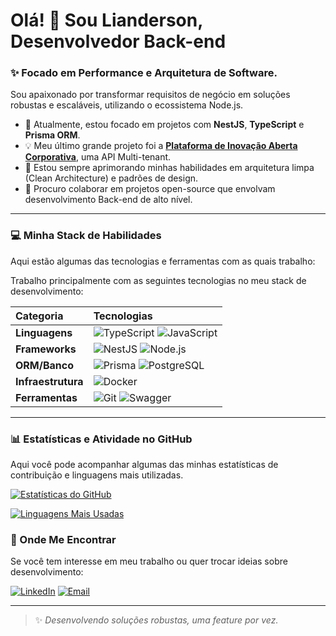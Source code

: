 # Olá! 👋 Sou Lianderson, Desenvolvedor Back-end

### ✨ Focado em Performance e Arquitetura de Software.

Sou apaixonado por transformar requisitos de negócio em soluções robustas e escaláveis, utilizando o ecossistema Node.js.

- 🔭 Atualmente, estou focado em projetos com **NestJS**, **TypeScript** e **Prisma ORM**.
- 💡 Meu último grande projeto foi a [**Plataforma de Inovação Aberta Corporativa**](https://github.com/Amontada-Valley-Codes/Plataforma-de-Inova-o-Aberta-Corporativa-squard3-back-end), uma API Multi-tenant.
- 🌱 Estou sempre aprimorando minhas habilidades em arquitetura limpa (Clean Architecture) e padrões de design.
- 🤝 Procuro colaborar em projetos open-source que envolvam desenvolvimento Back-end de alto nível.

---

### 💻 Minha Stack de Habilidades

Aqui estão algumas das tecnologias e ferramentas com as quais trabalho:

Trabalho principalmente com as seguintes tecnologias no meu stack de desenvolvimento:

| Categoria | Tecnologias |
| :--- | :--- |
| **Linguagens** | ![TypeScript](https://img.shields.io/badge/TypeScript-3178C6?style=for-the-badge&logo=typescript&logoColor=white) ![JavaScript](https://img.shields.io/badge/JavaScript-F7DF1E?style=for-the-badge&logo=javascript&logoColor=black) |
| **Frameworks** | ![NestJS](https://img.shields.io/badge/NestJS-E0234E?style=for-the-badge&logo=nestjs&logoColor=white) ![Node.js](https://img.shields.io/badge/Node.js-339933?style=for-the-badge&logo=node.js&logoColor=white) |
| **ORM/Banco** | ![Prisma](https://img.shields.io/badge/Prisma-2D3748?style=for-the-badge&logo=prisma&logoColor=white) ![PostgreSQL](https://img.shields.io/badge/PostgreSQL-316192?style=for-the-badge&logo=postgresql&logoColor=white) |
| **Infraestrutura** | ![Docker](https://img.shields.io/badge/Docker-2496ED?style=for-the-badge&logo=docker&logoColor=white) |
| **Ferramentas** | ![Git](https://img.shields.io/badge/Git-F05032?style=for-the-badge&logo=git&logoColor=white) ![Swagger](https://img.shields.io/badge/Swagger-85EA2D?style=for-the-badge&logo=swagger&logoColor=black) |

---
### 📊 Estatísticas e Atividade no GitHub

Aqui você pode acompanhar algumas das minhas estatísticas de contribuição e linguagens mais utilizadas.

[![Estatísticas do GitHub](https://github-readme-stats.vercel.app/api?username=LiandersonDesen&show_icons=true&theme=transparent&hide_border=false&count_private=true)](https://github.com/LiandersonDesen)

[![Linguagens Mais Usadas](https://github-readme-stats.vercel.app/api/top-langs/?username=LiandersonDesen&layout=compact&theme=transparent&hide_border=false)](https://github.com/LiandersonDesen)

### 🔗 Onde Me Encontrar

Se você tem interesse em meu trabalho ou quer trocar ideias sobre desenvolvimento:

[![LinkedIn](https://img.shields.io/badge/LinkedIn-0A66C2?style=for-the-badge&logo=linkedin&logoColor=white)](https://www.linkedin.com/in/jose-lianderson-ribeiro)
[![Email](https://img.shields.io/badge/Email-D14836?style=for-the-badge&logo=gmail&logoColor=white)](mailto:liandersonr18@gmail.com)

---

> ✨ *Desenvolvendo soluções robustas, uma feature por vez.*

